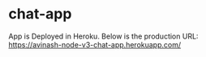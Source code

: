 # chat-app
App is Deployed in Heroku. Below is the production URL:  
https://avinash-node-v3-chat-app.herokuapp.com/
